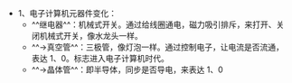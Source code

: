 - 1、电子计算机元器件变化：
	- ^^继电器^^：机械式开关。通过给线圈通电，磁力吸引排斥，来打开、关闭机械式开关，像水龙头一样。
	- ^^→真空管^^：三极管，像灯泡一样。通过控制电子，让电流是否流通，表达 1、0。标志进入电子计算机时代。
	- ^^→晶体管^^：即半导体，同步是否导电，来表达 1、0